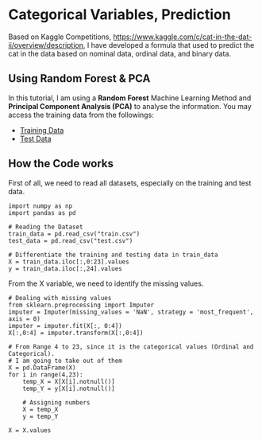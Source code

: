 # Categorical Variables, Prediction
Based on Kaggle Competitions, https://www.kaggle.com/c/cat-in-the-dat-ii/overview/description, I have developed a formula that used to predict the cat in the data 
based on nominal data, ordinal data, and binary data. 

## Using Random Forest & PCA
In this tutorial, I am using a **Random Forest** Machine Learning Method and **Principal Component Analysis (PCA)** to analyse the information.
You may access the training data from the followings: 
- [Training Data](../master/train.csv)
- [Test Data](../master/test.csv)

## How the Code works 
First of all, we need to read all datasets, especially on the training and test data.

```
import numpy as np 
import pandas as pd

# Reading the Dataset 
train_data = pd.read_csv("train.csv")
test_data = pd.read_csv("test.csv")

# Differentiate the training and testing data in train_data
X = train_data.iloc[:,0:23].values
y = train_data.iloc[:,24].values

```
From the X variable, we need to identify the missing values.
```
# Dealing with missing values
from sklearn.preprocessing import Imputer
imputer = Imputer(missing_values = 'NaN', strategy = 'most_frequent', axis = 0)
imputer = imputer.fit(X[:, 0:4])
X[:,0:4] = imputer.transform(X[:,0:4])

# From Range 4 to 23, since it is the categorical values (Ordinal and Categorical). 
# I am going to take out of them 
X = pd.DataFrame(X)
for i in range(4,23):
    temp_X = X[X[i].notnull()]
    temp_Y = y[X[i].notnull()]
    
    # Assigning numbers
    X = temp_X
    y = temp_Y

X = X.values 
```

